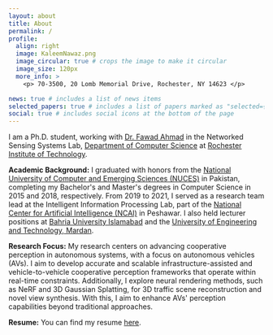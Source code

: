 ```yaml
---
layout: about
title: About
permalink: /
profile:
  align: right
  image: KaleemNawaz.png
  image_circular: true # crops the image to make it circular
  image_size: 120px 
  more_info: >
    <p> 70-3500, 20 Lomb Memorial Drive, Rochester, NY 14623 </p>

news: true # includes a list of news items
selected_papers: true # includes a list of papers marked as "selected={true}"
social: true # includes social icons at the bottom of the page
---
```


<p>
I am a Ph.D. student, working with <a href='https://fawadahm.github.io/'> Dr. Fawad Ahmad</a> in the Networked Sensing Systems Lab, 
<a href='https://www.rit.edu/computing/department-computer-science'> Department of Computer Science</a> at 
<a href='https://www.rit.edu/'> Rochester Institute of Technology</a>.
</p>

<p>
<strong>Academic Background:</strong> I graduated with honors from the 
<a href='https://www.nu.edu.pk/'>National University of Computer and Emerging Sciences (NUCES)</a> in Pakistan, completing my Bachelor's and Master's degrees in Computer Science in 2015 and 2018, respectively. From 2019 to 2021, I served as a research team lead at the Intelligent Information Processing Lab, part of the <a href='https://ncai.pk/'>National Center for Artificial Intelligence (NCAI)</a> in Peshawar. I also held lecturer positions at <a href='https://bahria.edu.pk/'>Bahria University Islamabad</a> and the <a href='https://www.uetmardan.edu.pk/uetm/'>University of Engineering and Technology, Mardan</a>. 
</p>

<p>
<strong>Research Focus:</strong> My research centers on advancing cooperative perception in autonomous systems, with a focus on autonomous vehicles (AVs). I aim to develop accurate and scalable infrastructure-assisted and vehicle-to-vehicle cooperative perception frameworks that operate within real-time constraints. Additionally, I explore neural rendering methods, such as NeRF and 3D Gaussian Splatting, for 3D traffic scene reconstruction and novel view synthesis. With this, I aim to enhance AVs' perception capabilities beyond traditional approaches.
</p>

<p>
<strong>Resume:</strong> You can find my resume <a href='https://drive.google.com/file/d/1650ON6mZEjAdH2ISjUjpMpFhqSt7YQR5/view?usp=sharing'> here</a>.
</p>

